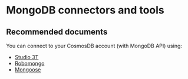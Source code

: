 <properties
	pageTitle="MongoDB Tools and Connectors"
	description="MongoDB Tools and Connectors"
	service="microsoft.documentdb"
	resource="databaseAccounts"
	authors="bharathsreenivas"
	displayOrder="7"
	selfHelpType="resource"
	supportTopicIds="32597524"
	resourceTags=""
	productPesIds="15585"
	cloudEnvironments="public"
/>

# MongoDB connectors and tools

## **Recommended documents**
You can connect to your CosmosDB account (with MongoDB API) using: 

* [Studio 3T](https://docs.microsoft.com/azure/cosmos-db/mongodb-mongochef)
* [Robomongo](https://docs.microsoft.com/azure/cosmos-db/mongodb-robomongo)
* [Mongoose](https://docs.microsoft.com/azure/cosmos-db/mongodb-mongoose)
